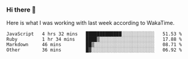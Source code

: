 ### Hi there 👋

Here is what I was working with last week according to WakaTime. 
<!--START_SECTION:waka-->

```text
JavaScript   4 hrs 32 mins   █████████████░░░░░░░░░░░░   51.53 %
Ruby         1 hr 34 mins    ████▒░░░░░░░░░░░░░░░░░░░░   17.88 %
Markdown     46 mins         ██▒░░░░░░░░░░░░░░░░░░░░░░   08.71 %
Other        36 mins         █▓░░░░░░░░░░░░░░░░░░░░░░░   06.92 %
```

<!--END_SECTION:waka-->

<!--
**keithort/keithort** is a ✨ _special_ ✨ repository because its `README.md` (this file) appears on your GitHub profile.

Here are some ideas to get you started:

- 🔭 I’m currently working on ...
- 🌱 I’m currently learning ...
- 👯 I’m looking to collaborate on ...
- 🤔 I’m looking for help with ...
- 💬 Ask me about ...
- 📫 How to reach me: ...
- 😄 Pronouns: ...
- ⚡ Fun fact: ...
-->
